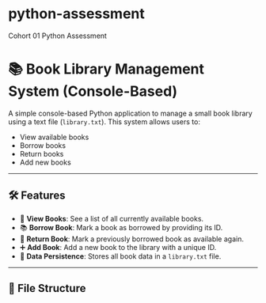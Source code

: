 # python-assessment
Cohort 01 Python Assessment


# 📚 Book Library Management System (Console-Based)

A simple console-based Python application to manage a small book library using a text file (`library.txt`). This system allows users to:

- View available books
- Borrow books
- Return books
- Add new books

---

## 🛠 Features

- 📖 **View Books**: See a list of all currently available books.
- 📚 **Borrow Book**: Mark a book as borrowed by providing its ID.
- 🔄 **Return Book**: Mark a previously borrowed book as available again.
- ➕ **Add Book**: Add a new book to the library with a unique ID.
- 📝 **Data Persistence**: Stores all book data in a `library.txt` file.

---

## 📁 File Structure

